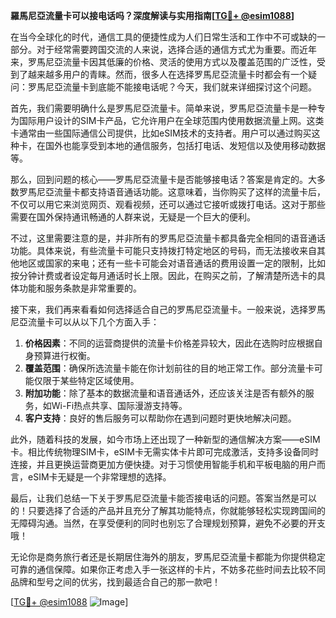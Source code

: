 **羅馬尼亞流量卡可以接电话吗？深度解读与实用指南[[TG💪+ @esim1088](https://t.me/s/esim1088)]**

在当今全球化的时代，通信工具的便捷性成为人们日常生活和工作中不可或缺的一部分。对于经常需要跨国交流的人来说，选择合适的通信方式尤为重要。而近年来，罗馬尼亞流量卡因其低廉的价格、灵活的使用方式以及覆盖范围的广泛性，受到了越来越多用户的青睐。然而，很多人在选择罗馬尼亞流量卡时都会有一个疑问：罗馬尼亞流量卡到底能不能接电话呢？今天，我们就来详细探讨这个问题。

首先，我们需要明确什么是罗馬尼亞流量卡。简单来说，罗馬尼亞流量卡是一种专为国际用户设计的SIM卡产品，它允许用户在全球范围内使用数据流量上网。这类卡通常由一些国际通信公司提供，比如eSIM技术的支持者。用户可以通过购买这种卡，在国外也能享受到本地的通信服务，包括打电话、发短信以及使用移动数据等。

那么，回到问题的核心——罗馬尼亞流量卡是否能够接电话？答案是肯定的。大多数罗馬尼亞流量卡都支持语音通话功能。这意味着，当你购买了这样的流量卡后，不仅可以用它来浏览网页、观看视频，还可以通过它接听或拨打电话。这对于那些需要在国外保持通讯畅通的人群来说，无疑是一个巨大的便利。

不过，这里需要注意的是，并非所有的罗馬尼亞流量卡都具备完全相同的语音通话功能。具体来说，有些流量卡可能只支持拨打特定地区的号码，而无法接收来自其他地区或国家的来电；还有一些卡可能会对语音通话的费用设置一定的限制，比如按分钟计费或者设定每月通话时长上限。因此，在购买之前，了解清楚所选卡的具体功能和服务条款是非常重要的。

接下来，我们再来看看如何选择适合自己的罗馬尼亞流量卡。一般来说，选择罗馬尼亞流量卡可以从以下几个方面入手：

1. **价格因素**：不同的运营商提供的流量卡价格差异较大，因此在选购时应根据自身预算进行权衡。
2. **覆盖范围**：确保所选流量卡能在你计划前往的目的地正常工作。部分流量卡可能仅限于某些特定区域使用。
3. **附加功能**：除了基本的数据流量和语音通话外，还应该关注是否有额外的服务，如Wi-Fi热点共享、国际漫游支持等。
4. **客户支持**：良好的售后服务可以帮助你在遇到问题时更快地解决问题。

此外，随着科技的发展，如今市场上还出现了一种新型的通信解决方案——eSIM卡。相比传统物理SIM卡，eSIM卡无需实体卡片即可完成激活，支持多设备同时连接，并且更换运营商更加方便快捷。对于习惯使用智能手机和平板电脑的用户而言，eSIM卡无疑是一个非常理想的选择。

最后，让我们总结一下关于罗馬尼亞流量卡能否接电话的问题。答案当然是可以的！只要选择了合适的产品并且充分了解其功能特点，你就能够轻松实现跨国间的无障碍沟通。当然，在享受便利的同时也别忘了合理规划预算，避免不必要的开支哦！

无论你是商务旅行者还是长期居住海外的朋友，罗馬尼亞流量卡都能为你提供稳定可靠的通信保障。如果你正考虑入手一张这样的卡片，不妨多花些时间去比较不同品牌和型号之间的优劣，找到最适合自己的那一款吧！

[[TG💪+ @esim1088](https://t.me/s/esim1088) ![Image](https://i.postimg.cc/4NQfJmqS/Snipaste-2025-05-13-00-14-12.png)]